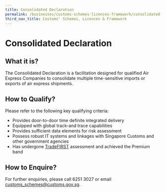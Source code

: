 ```yaml
---
title: Consolidated Declaration
permalink: /businesses/customs-schemes-licences-framework/consolidated-declaration
third_nav_title: Customs' Schemes, Licences & Framework
---
```


# Consolidated Declaration

## What it is?

The Consolidated Declaration is a facilitation designed for qualified Air Express Companies to consolidate multiple time-sensitive imports or exports of air express shipments.

## How to Qualify?

Please refer to the following key qualifying criteria:

-   Provides door-to-door time definite integrated delivery
-   Equipped with global track-and trace capabilities
-   Provides sufficient data elements for risk assessment
-   Possess robust IT systems and linkages with Singapore Customs and other government agencies
-   Has undergone  [TradeFIRST](/businesses/customs-schemes-licences-framework/trade-first)  assessment and achieved the Premium band

## How to Enquire?

For further enquiries, please call 6251 3027 or email  [customs_schemes@customs.gov.sg](mailto:customs_schemes@customs.gov.sg).
